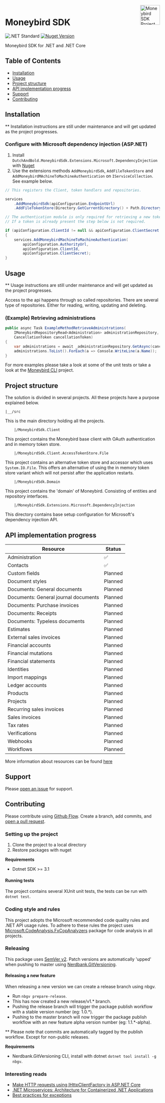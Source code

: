 <img src="https://github.com/dutch-and-bold/moneybird-sdk/raw/master/.github/moneybird-logo.png" alt="Moneybird SDK Project Logo" title="Moneybird" align="right" height="64" srcset="https://github.com/dutch-and-bold/moneybird-sdk/raw/master/.github/moneybird-logo@2x.png 2x"/>
 
 # Moneybird SDK
 
 ![.NET Standard](https://img.shields.io/badge/.NET%20Standard-2.1-purple)
 [![Nuget Version](https://img.shields.io/nuget/vpre/DutchAndBold.MoneybirdSdk?color=%23337ab7)](https://www.nuget.org/packages/DutchAndBold.MoneybirdSdk/1.0.13-alpha)

Moneybird SDK for .NET and .NET Core

## Table of Contents

- [Installation](#installation)
- [Usage](#usage)
- [Project structure](#project-structure)
- [API implementation progress](#api-implementation-progress)
- [Support](#support)
- [Contributing](#contributing)

## Installation

** Installation instructions are still under maintenance and will get updated as the project progresses.

### Configure with Microsoft dependency injection (ASP.NET)

1. Install `DutchAndBold.MoneybirdSdk.Extensions.Microsoft.DependencyInjection` with [Nuget](https://www.nuget.org/packages/DutchAndBold.MoneybirdSdk.Extensions.Microsoft.DependencyInjection)
2. Use the extensions methods `AddMoneybirdSdk`, `AddFileTokenStore` and `AddMoneybirdMAchineToMachineAuthentication` on `IServiceCollection`. See example below.

```c#
// This registers the Client, token handlers and repositories.

services
    .AddMoneybirdSdk(apiConfiguration.EndpointUrl)
    .AddFileTokenStore(Directory.GetCurrentDirectory() + Path.DirectorySeparatorChar + "token.json"); // Alternatively use AddInMemoryTokenStore()

// The authentication module is only required for retrieving a new token.
// If a token is already present the step below is not required.

if (apiConfiguration.ClientId != null && apiConfiguration.ClientSecret != null)
{
    services.AddMoneybirdMachineToMachineAuthentication(
        apiConfiguration.AuthorityUrl,
        apiConfiguration.ClientId,
        apiConfiguration.ClientSecret);
}
```

## Usage

** Usage instructions are still under maintenance and will get updated as the project progresses.

Access to the api happens through so called repositories. There are several type of repositories. Either for reading, writing, updating and deleting.

### (Example) Retrieving administrations

```c#
public async Task ExampleMethodRetrieveAdministrations(
    IMoneybirdRepositoryRead<Administration> administrationRepository,
    CancellationToken cancellationToken)
{
    var administrations = await _administrationRepository.GetAsync(cancellationToken);
    administrations.ToList().ForEach(a => Console.WriteLine(a.Name));
}
```

For more examples please take a look at some of the unit tests or take a look at the [Moneybird CLI](https://github.com/dutch-and-bold/moneybird-cli) project.

## Project structure

The solution is divided in several projects. All these projects have a purpose explained below.

```
|__/src
```

This is the main directory holding all the projects.

```
    |/MoneybirdSdk.Client
```

This project contains the Moneybird base client with OAuth authentication and in memory token store.

```
    |/MoneybirdSdk.Client.AccessTokenStore.File
```

This project contains an alternative token store and accessor which uses `System.IO.File`.
This offers an alternative of using the in memory token store variant which will not persist after the application restarts.

```
    |/MoneybirdSdk.Domain
```

This project contains the 'domain' of Moneybird. Consisting of entities and repository interfaces.

```
    |/MoneybirdSdk.Extensions.Microsoft.DependencyInjection
```

This directory contains base setup configuration for Microsoft's dependency injection API.


## API implementation progress

| Resource                               | Status         |
| -------------------------------------- | -------------- |
| Administration                         | ✅             |
| Contacts                               | ✅             |
| Custom fields                          | Planned        |
| Document styles                        | Planned        |
| Documents: General documents           | Planned        |
| Documents: General journal documents   | Planned        |
| Documents: Purchase invoices           | Planned        |
| Documents: Receipts                    | Planned        |
| Documents: Typeless documents          | Planned        |
| Estimates                              | Planned        |
| External sales invoices                | Planned        |
| Financial accounts                     | Planned        |
| Financial mutations                    | Planned        |
| Financial statements                   | Planned        |
| Identities                             | Planned        |
| Import mappings                        | Planned        |
| Ledger accounts                        | Planned        |
| Products                               | Planned        |
| Projects                               | Planned        |
| Recurring sales invoices               | Planned        |
| Sales invoices                         | Planned        |
| Tax rates                              | Planned        |
| Verifications                          | Planned        |
| Webhooks                               | Planned        |
| Workflows                              | Planned        |

More information about resources can be found [here](https://developer.moneybird.com/api/administration/)

## Support

Please [open an issue](https://github.com/dutch-and-bold/moneybird-sdk/issues/new) for support.

## Contributing

Please contribute using [Github Flow](https://guides.github.com/introduction/flow/). Create a branch, add commits, and [open a pull request](https://github.com/dutch-and-bold/moneybird-sdk/compare/).

### Setting up the project

1. Clone the project to a local directory
2. Restore packages with nuget

**Requirements**
* Dotnet SDK >= 3.1

#### Running tests

The project contains several XUnit unit tests, the tests can be run with `dotnet test`.

### Coding style and rules

This project adopts the Microsoft recommended code quality rules and .NET API usage rules. To adhere to these rules the project uses [Microsoft.CodeAnalysis.FxCopAnalyzers](https://www.nuget.org/packages/Microsoft.CodeAnalysis.FxCopAnalyzers/) package for code analysis in all projects.

### Releasing

This package uses [SemVer v2](https://semver.org). Patch versions are automatically 'upped' when pushing to master using [Nerdbank.GitVersioning](https://github.com/dotnet/Nerdbank.GitVersioning).

#### Releasing a new feature

When releasing a new version we can create a release branch using nbgv.

* Run `nbgv prepare-release`.
* This has now created a new release/v1.* branch.
* Pushing the release branch will trigger the package publish workflow with a stable version number (eg: 1.0.*).
* Pushing to the master branch will now trigger the package publish workflow with an new feature alpha version number (eg: 1.1.*-alpha).

** Please note that commits are automatically tagged by the publish workflow. Except for non-public releases.

**Requirements**

* Nerdbank.GitVersioning CLI, install with dotnet `dotnet tool install -g nbgv`.

### Interesting reads

* [Make HTTP requests using IHttpClientFactory in ASP.NET Core](https://docs.microsoft.com/en-us/aspnet/core/fundamentals/http-requests?view=aspnetcore-3.1)
* [.NET Microservices: Architecture for Containerized .NET Applications](https://docs.microsoft.com/en-us/dotnet/architecture/microservices/)
* [Best practices for exceptions](https://docs.microsoft.com/en-us/dotnet/standard/exceptions/best-practices-for-exceptions)
